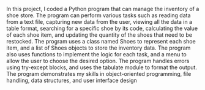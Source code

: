 In this project, I coded a Python program that can manage the inventory of a shoe store. The program can perform various tasks such as reading data from a text file, capturing new data from the user, viewing all the data in a table format, searching for a specific shoe by its code, calculating the value of each shoe item, and updating the quantity of the shoes that need to be restocked. The program uses a class named Shoes to represent each shoe item, and a list of Shoes objects to store the inventory data. The program also uses functions to implement the logic for each task, and a menu to allow the user to choose the desired option. The program handles errors using try-except blocks, and uses the tabulate module to format the output. The program demonstrates my skills in object-oriented programming, file handling, data structures, and user interface design

